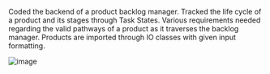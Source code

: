 Coded the backend of a product backlog manager. Tracked the life cycle of a product and its stages through Task States. Various requirements needed regarding the valid pathways of a product as it traverses the backlog manager. Products are imported through IO classes with given input formatting.

![image](https://user-images.githubusercontent.com/38502280/147886280-ba024dd7-77ec-4da5-9a74-6706da5db038.png)

